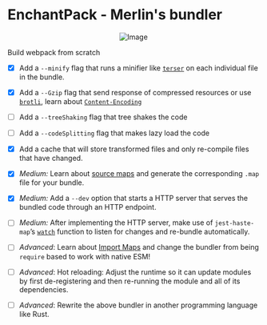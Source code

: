# EnchantPack - Merlin's bundler

<div style="display: flex; justify-content: center; align-items: center; width: 100%;">
  <img src="https://github.com/user-attachments/assets/ab807645-efc4-414d-9e03-e0bad1aceb72" alt="Image" />
</div>


Build webpack from scratch

- [x] Add a `--minify` flag that runs a minifier like [`terser`](https://github.com/terser/terser) on each individual file in the bundle.

- [x] Add a `--Gzip` flag that send response of compressed resources or use [`brotli`](https://www.npmjs.com/package/brotli), learn about [`Content-Encoding`](https://developer.mozilla.org/en-US/docs/Web/HTTP/Headers/Content-Encoding)

- [ ] Add a `--treeShaking` flag that tree shakes the code

- [ ] Add a `--codeSplitting` flag that makes lazy load the code

- [x] Add a cache that will store transformed files and only re-compile files that have changed.

- [x] _Medium:_ Learn about [source maps](https://firefox-source-docs.mozilla.org/devtools-user/debugger/how_to/use_a_source_map/index.html) and generate the corresponding `.map` file for your bundle.

- [x] _Medium:_ Add a `--dev` option that starts a HTTP server that serves the bundled code through an HTTP endpoint.

- [ ] _Medium:_ After implementing the HTTP server, make use of `jest-haste-map`’s [`watch`](https://github.com/facebook/jest/blob/04b75978178ccb31bccb9f9b2f8a0db2fecc271e/packages/jest-haste-map/src/index.ts#L75) function to listen for changes and re-bundle automatically.

- [ ] _Advanced_: Learn about [Import Maps](https://blog.logrocket.com/es-modules-in-browsers-with-import-maps/) and change the bundler from being `require` based to work with native ESM!

- [ ] _Advanced_: Hot reloading: Adjust the runtime so it can update modules by first de-registering and then re-running the module and all of its dependencies.

- [ ] _Advanced_: Rewrite the above bundler in another programming language like Rust.
